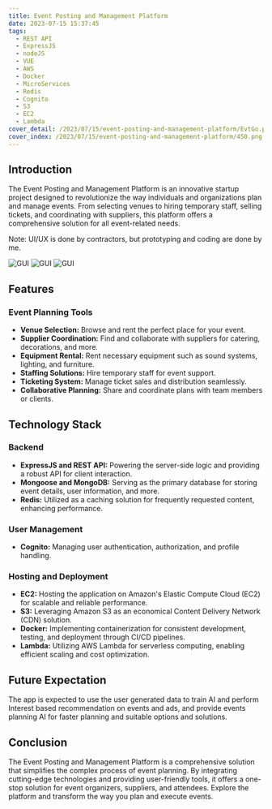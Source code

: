 ```yaml
---
title: Event Posting and Management Platform
date: 2023-07-15 15:37:45
tags: 
  - REST API
  - ExpressJS
  - nodeJS
  - VUE
  - AWS
  - Docker
  - MicroServices
  - Redis
  - Cognito
  - S3
  - EC2
  - Lambda
cover_detail: /2023/07/15/event-posting-and-management-platform/EvtGo.png
cover_index: /2023/07/15/event-posting-and-management-platform/450.png
---
```

## Introduction

The Event Posting and Management Platform is an innovative startup project designed to revolutionize the way individuals and organizations plan and manage events. From selecting venues to hiring temporary staff, selling tickets, and coordinating with suppliers, this platform offers a comprehensive solution for all event-related needs.

Note: UI/UX is done by contractors, but prototyping and coding are done by me.

![GUI](Prototyping.jpg)
![GUI](UI-1.png)
![GUI](UI-2.png)

## Features

### Event Planning Tools
- **Venue Selection:** Browse and rent the perfect place for your event.
- **Supplier Coordination:** Find and collaborate with suppliers for catering, decorations, and more.
- **Equipment Rental:** Rent necessary equipment such as sound systems, lighting, and furniture.
- **Staffing Solutions:** Hire temporary staff for event support.
- **Ticketing System:** Manage ticket sales and distribution seamlessly.
- **Collaborative Planning:** Share and coordinate plans with team members or clients.

## Technology Stack

### Backend
- **ExpressJS and REST API:** Powering the server-side logic and providing a robust API for client interaction.
- **Mongoose and MongoDB:** Serving as the primary database for storing event details, user information, and more.
- **Redis:** Utilized as a caching solution for frequently requested content, enhancing performance.

### User Management
- **Cognito:** Managing user authentication, authorization, and profile handling.

### Hosting and Deployment
- **EC2:** Hosting the application on Amazon's Elastic Compute Cloud (EC2) for scalable and reliable performance.
- **S3:** Leveraging Amazon S3 as an economical Content Delivery Network (CDN) solution.
- **Docker:** Implementing containerization for consistent development, testing, and deployment through CI/CD pipelines.
- **Lambda:** Utilizing AWS Lambda for serverless computing, enabling efficient scaling and cost optimization.

## Future Expectation
The app is expected to use the user generated data to train AI and perform Interest based recommendation on events and ads, and provide events planning AI for faster planning and suitable options and solutions.

## Conclusion

The Event Posting and Management Platform is a comprehensive solution that simplifies the complex process of event planning. By integrating cutting-edge technologies and providing user-friendly tools, it offers a one-stop solution for event organizers, suppliers, and attendees. Explore the platform and transform the way you plan and execute events.